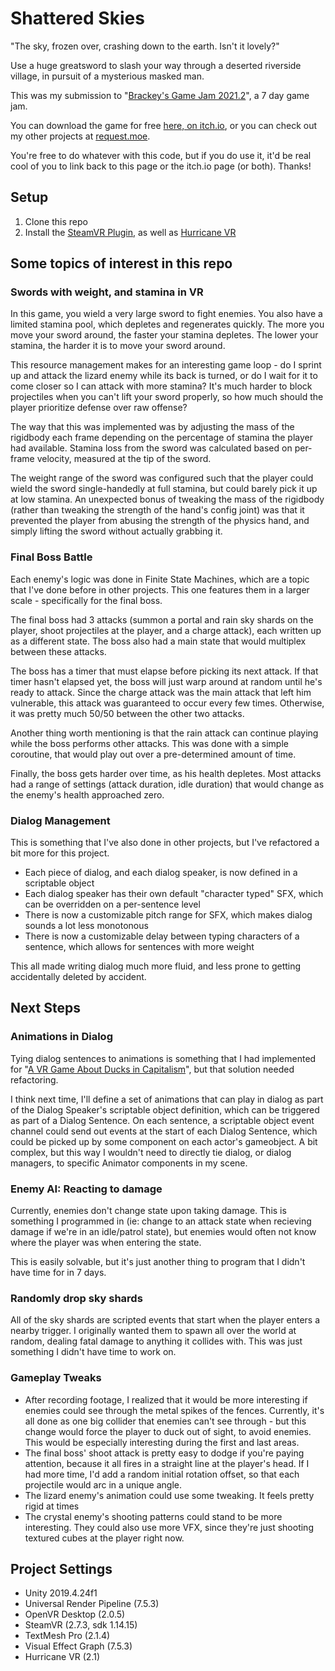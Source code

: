 # Shattered Skies

"The sky, frozen over, crashing down to the earth. Isn't it lovely?" 

Use a huge greatsword to slash your way through a deserted riverside village, in pursuit of a mysterious masked man. 

This was my submission to "[Brackey's Game Jam 2021.2](https://itch.io/jam/brackeys-6)", a 7 day game jam.

You can download the game for free [here, on itch.io](https://request.itch.io/shattered-skies), 
or you can check out my other projects at [request.moe](https://request.moe).

You're free to do whatever with this code, but if you do use it, it'd be real cool of you to link back to this page or the itch.io page (or both). Thanks!


## Setup

  1. Clone this repo
  2. Install the [SteamVR Plugin](https://assetstore.unity.com/packages/tools/integration/steamvr-plugin-32647), as well as [Hurricane VR](https://assetstore.unity.com/packages/tools/physics/hurricane-vr-physics-interaction-toolkit-177300)


## Some topics of interest in this repo

### Swords with weight, and stamina in VR

In this game, you wield a very large sword to fight enemies. You also have a limited stamina pool, which depletes and regenerates quickly.
The more you move your sword around, the faster your stamina depletes. The lower your stamina, the harder it is to move your sword around.

This resource management makes for an interesting game loop - do I sprint up and attack the lizard enemy while its back is turned, or do I wait for it to come closer so I can attack with more stamina?
It's much harder to block projectiles when you can't lift your sword properly, so how much should the player prioritize defense over raw offense?

The way that this was implemented was by adjusting the mass of the rigidbody each frame depending on the percentage of stamina the player had available. 
Stamina loss from the sword was calculated based on per-frame velocity, measured at the tip of the sword. 

The weight range of the sword was configured such that the player could wield the sword single-handedly at full stamina, but could barely pick it up at low stamina.
An unexpected bonus of tweaking the mass of the rigidbody (rather than tweaking the strength of the hand's config joint) was that it prevented the player from abusing the strength of the physics hand, and simply lifting the sword without actually grabbing it.

### Final Boss Battle

Each enemy's logic was done in Finite State Machines, which are a topic that I've done before in other projects. This one features them in a larger scale - specifically for the final boss. 

The final boss had 3 attacks (summon a portal and rain sky shards on the player, shoot projectiles at the player, and a charge attack), each written up as a different state. The boss also had a main state that would multiplex between these attacks. 

The boss has a timer that must elapse before picking its next attack. If that timer hasn't elapsed yet, the boss will just warp around at random until he's ready to attack. Since the charge attack was the main attack that left him vulnerable, this attack was guaranteed to occur every few times. Otherwise, it was pretty much 50/50 between the other two attacks.

Another thing worth mentioning is that the rain attack can continue playing while the boss performs other attacks. This was done with a simple coroutine, that would play out over a pre-determined amount of time.

Finally, the boss gets harder over time, as his health depletes. Most attacks had a range of settings (attack duration, idle duration) that would change as the enemy's health approached zero.


### Dialog Management

This is something that I've also done in other projects, but I've refactored a bit more for this project.

  - Each piece of dialog, and each dialog speaker, is now defined in a scriptable object
  - Each dialog speaker has their own default "character typed" SFX, which can be overridden on a per-sentence level
  - There is now a customizable pitch range for SFX, which makes dialog sounds a lot less monotonous
  - There is now a customizable delay between typing characters of a sentence, which allows for sentences with more weight

This all made writing dialog much more fluid, and less prone to getting accidentally deleted by accident.


## Next Steps

### Animations in Dialog

Tying dialog sentences to animations is something that I had implemented for "[A VR Game About Ducks in Capitalism](https://request.itch.io/a-vr-game-about-ducks-in-capitalism)", but that solution needed refactoring. 

I think next time, I'll define a set of animations that can play in dialog as part of the Dialog Speaker's scriptable object definition, which can be triggered as part of a Dialog Sentence. On each sentence, a scriptable object event channel could send out events at the start of each Dialog Sentence, which could be picked up by some component on each actor's gameobject. A bit complex, but this way I wouldn't need to directly tie dialog, or dialog managers, to specific Animator components in my scene.

### Enemy AI: Reacting to damage

Currently, enemies don't change state upon taking damage. This is something I programmed in (ie: change to an attack state when recieving damage if we're in an idle/patrol state), but enemies would often not know where the player was when entering the state.

This is easily solvable, but it's just another thing to program that I didn't have time for in 7 days.

### Randomly drop sky shards

All of the sky shards are scripted events that start when the player enters a nearby trigger. I originally wanted them to spawn all over the world at random, dealing fatal damage to anything it collides with. This was just something I didn't have time to work on.


### Gameplay Tweaks

  * After recording footage, I realized that it would be more interesting if enemies could see through the metal spikes of the fences. Currently, it's all done as one big collider that enemies can't see through - but this change would force the player to duck out of sight, to avoid enemies. This would be especially interesting during the first and last areas.
  * The final boss' shoot attack is pretty easy to dodge if you're paying attention, because it all fires in a straight line at the player's head. If I had more time, I'd add a random initial rotation offset, so that each projectile would arc in a unique angle.
  * The lizard enemy's animation could use some tweaking. It feels pretty rigid at times
  * The crystal enemy's shooting patterns could stand to be more interesting. They could also use more VFX, since they're just shooting textured cubes at the player right now.



## Project Settings 

- Unity 2019.4.24f1
- Universal Render Pipeline (7.5.3)
- OpenVR Desktop (2.0.5)
- SteamVR (2.7.3, sdk 1.14.15)
- TextMesh Pro (2.1.4)
- Visual Effect Graph (7.5.3)
- Hurricane VR (2.1)
